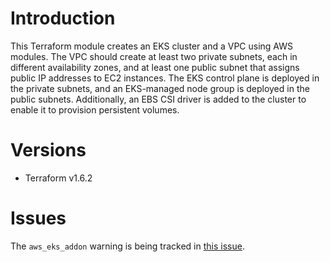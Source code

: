 # Introduction
This Terraform module creates an EKS cluster and a VPC using AWS modules. The VPC should create at least two private subnets, each in different availability zones, and at least one public subnet that assigns public IP addresses to EC2 instances. The EKS control plane is deployed in the private subnets, and an EKS-managed node group is deployed in the public subnets. Additionally, an EBS CSI driver is added to the cluster to enable it to provision persistent volumes.
# Versions
- Terraform v1.6.2
# Issues
The `aws_eks_addon` warning is being tracked in [this issue](https://github.com/terraform-aws-modules/terraform-aws-eks/issues/2635).